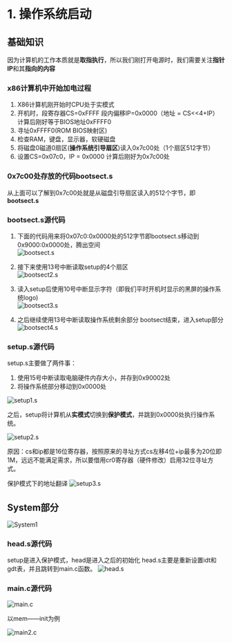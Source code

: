 
# 1. 操作系统启动
## 基础知识
因为计算机的工作本质就是**取指执行**，所以我们刚打开电源时，我们需要关注**指针IP**和其**指向的内容**

### x86计算机中开始加电过程
1. X86计算机刚开始时CPU处于实模式
2. 开机时，段寄存器CS=0xFFFF  段内偏移IP=0x0000（地址 = CS<<4+IP） 计算后刚好等于BIOS地址0xFFFF0
3. 寻址0xFFFF0(ROM BIOS映射区)
4. 检查RAM，键盘，显示器，软硬磁盘
5. 将磁盘0磁道0扇区(**操作系统引导扇区**)读入0x7c00处（1个扇区512字节）
6. 设置CS=0x07c0，IP = 0x0000  计算后刚好为0x7c00处  

### 0x7c00处存放的代码bootsect.s
从上面可以了解到0x7c00处就是从磁盘引导扇区读入的512个字节，即**bootsect.s**  

### bootsect.s源代码

1. 下面的代码用来将0x07c0:0x0000处的512字节即bootsect.s移动到0x9000:0x0000处，腾出空间  
![bootsect.s](https://github.com/ChenLiang-Vic/Personal-notes/blob/master/%E6%93%8D%E4%BD%9C%E7%B3%BB%E7%BB%9F/img/bootsect.png)

2. 接下来使用13号中断读取setup的4个扇区  
![bootsect2.s](https://github.com/ChenLiang-Vic/Personal-notes/blob/master/%E6%93%8D%E4%BD%9C%E7%B3%BB%E7%BB%9F/img/bootsect2.png)

3. 读入setup后使用10号中断显示字符（即我们平时开机时显示的黑屏的操作系统logo)  
![bootsect3.s](https://github.com/ChenLiang-Vic/Personal-notes/blob/master/%E6%93%8D%E4%BD%9C%E7%B3%BB%E7%BB%9F/img/bootsect3.png)

4. 之后继续使用13号中断读取操作系统剩余部分   bootsect结束，进入setup部分  
![bootsect4.s](https://github.com/ChenLiang-Vic/Personal-notes/blob/master/%E6%93%8D%E4%BD%9C%E7%B3%BB%E7%BB%9F/img/bootsect4.png)

### setup.s源代码

setup.s主要做了两件事：
1. 使用15号中断读取电脑硬件内存大小，并存到0x90002处
2. 将操作系统部分移动到0x0000处

![setup1.s](https://github.com/ChenLiang-Vic/Personal-Notes/blob/master/%E6%93%8D%E4%BD%9C%E7%B3%BB%E7%BB%9F/img/setup1.s.png)

之后，setup将计算机从**实模式**切换到**保护模式**，并跳到0x0000处执行操作系统。

![setup2.s](https://github.com/ChenLiang-Vic/Personal-Notes/blob/master/%E6%93%8D%E4%BD%9C%E7%B3%BB%E7%BB%9F/img/setup2.s.png)


原因：cs和ip都是16位寄存器，按照原来的寻址方式cs左移4位+ip最多为20位即1M，远远不能满足需求，所以要借用cr0寄存器（硬件修改）启用32位寻址方式。

保护模式下的地址翻译
![setup3.s](https://github.com/ChenLiang-Vic/Personal-Notes/blob/master/%E6%93%8D%E4%BD%9C%E7%B3%BB%E7%BB%9F/img/setup3.s.png)

## System部分
![System1](https://github.com/ChenLiang-Vic/Personal-Notes/blob/master/%E6%93%8D%E4%BD%9C%E7%B3%BB%E7%BB%9F/img/System1.png)

### head.s源代码
setup是进入保护模式，head是进入之后的初始化
head.s主要是重新设置idt和gdt表，并且跳转到main.c函数。
![head.s](https://github.com/ChenLiang-Vic/Personal-Notes/blob/master/%E6%93%8D%E4%BD%9C%E7%B3%BB%E7%BB%9F/img/head.s.png)

### main.c源代码
![main.c](https://github.com/ChenLiang-Vic/Personal-Notes/blob/master/%E6%93%8D%E4%BD%9C%E7%B3%BB%E7%BB%9F/img/main.c.png)

以mem——init为例

![main2.c](https://github.com/ChenLiang-Vic/Personal-Notes/blob/master/%E6%93%8D%E4%BD%9C%E7%B3%BB%E7%BB%9F/img/main2.c.png)